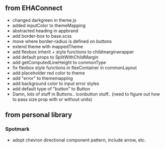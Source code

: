 ## from EHAConnect
* changed darkgreen in theme.js
* added inputColor to themeMapping
* abstracted heading in appbrand
* add border-box to base.scss
* move where border-radius is defined on buttons
* extend theme with mappedTheme
* add flexbox inherit + style functions to childmarginwrapper
* add default props to SplitWithChildMargin
* add getComputedLineHeight to commonType
* fix flexbox style functions in flexContainer in commonLayout
* add placeholder red color to theme
* add "error" to thememapping
* add background color to input error styles
* add default type of "button" to Button
* Damn, lots of stuff in Buttons.. iconbutton stuff.. (need to figure out how to pass size prop with or without units)

## from personal library
### Spotmark
* adopt chevron directional component pattern, include arrow, etc.